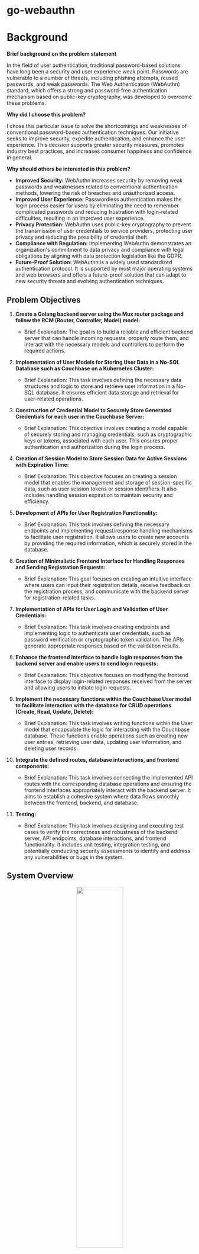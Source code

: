# go-webauthn

# Background

**Brief background on the problem statement**

In the field of user authentication, traditional password-based solutions have long been a security and user experience weak point. Passwords are vulnerable to a number of threats, including phishing attempts, reused passwords, and weak passwords. The Web Authentication (WebAuthn) standard, which offers a strong and password-free authentication mechanism based on public-key cryptography, was developed to overcome these problems.

**Why did I choose this problem?**

I chose this particular issue to solve the shortcomings and weaknesses of conventional password-based authentication techniques. Our initiative seeks to improve security, expedite authentication, and enhance the user experience. This decision supports greater security measures, promotes industry best practices, and increases consumer happiness and confidence in general.

**Why should others be interested in this problem?**

- **Improved Security:** WebAuthn increases security by removing weak passwords and weaknesses related to conventional authentication methods, lowering the risk of breaches and unauthorized access.
- **Improved User Experience:** Passwordless authentication makes the login process easier for users by eliminating the need to remember complicated passwords and reducing frustration with login-related difficulties, resulting in an improved user experience.
- **Privacy Protection:** WebAuthn uses public-key cryptography to prevent the transmission of user credentials to service providers, protecting user privacy and reducing the possibility of credential theft.
- **Compliance with Regulation:** Implementing WebAuthn demonstrates an organization's commitment to data privacy and compliance with legal obligations by aligning with data protection legislation like the GDPR.
- **Future-Proof Solution:** WebAuthn is a widely used standardized authentication protocol. It is supported by most major operating systems and web browsers and offers a future-proof solution that can adapt to new security threats and evolving authentication techniques.

## Problem Objectives

1. **Create a Golang backend server using the Mux router package and follow the RCM (Router, Controller, Model) model:**
   - Brief Explanation: The goal is to build a reliable and efficient backend server that can handle incoming requests, properly route them, and interact with the necessary models and controllers to perform the required actions.

2. **Implementation of User Models for Storing User Data in a No-SQL Database such as Couchbase on a Kubernetes Cluster:**
   - Brief Explanation: This task involves defining the necessary data structures and logic to store and retrieve user information in a No-SQL database. It ensures efficient data storage and retrieval for user-related operations.

3. **Construction of Credential Model to Securely Store Generated Credentials for each user in the Couchbase Server:**
   - Brief Explanation: This objective involves creating a model capable of securely storing and managing credentials, such as cryptographic keys or tokens, associated with each user. This ensures proper authentication and authorization during the login process.

4. **Creation of Session Model to Store Session Data for Active Sessions with Expiration Time:**
   - Brief Explanation: This objective focuses on creating a session model that enables the management and storage of session-specific data, such as user session tokens or session identifiers. It also includes handling session expiration to maintain security and efficiency.

5. **Development of APIs for User Registration Functionality:**
   - Brief Explanation: This task involves defining the necessary endpoints and implementing request/response handling mechanisms to facilitate user registration. It allows users to create new accounts by providing the required information, which is securely stored in the database.

6. **Creation of Minimalistic Frontend Interface for Handling Responses and Sending Registration Requests:**
   - Brief Explanation: This goal focuses on creating an intuitive interface where users can input their registration details, receive feedback on the registration process, and communicate with the backend server for registration-related tasks.

7. **Implementation of APIs for User Login and Validation of User Credentials:**
   - Brief Explanation: This task involves creating endpoints and implementing logic to authenticate user credentials, such as password verification or cryptographic token validation. The APIs generate appropriate responses based on the validation results.

8. **Enhance the frontend interface to handle login responses from the backend server and enable users to send login requests:**
   - Brief Explanation: This objective focuses on modifying the frontend interface to display login-related responses received from the server and allowing users to initiate login requests.

9. **Implement the necessary functions within the Couchbase User model to facilitate interaction with the database for CRUD operations (Create, Read, Update, Delete):**
   - Brief Explanation: This task involves writing functions within the User model that encapsulate the logic for interacting with the Couchbase database. These functions enable operations such as creating new user entries, retrieving user data, updating user information, and deleting user records.

10. **Integrate the defined routes, database interactions, and frontend components:**
    - Brief Explanation: This task involves connecting the implemented API routes with the corresponding database operations and ensuring the frontend interfaces appropriately interact with the backend server. It aims to establish a cohesive system where data flows smoothly between the frontend, backend, and database.

11. **Testing:**
    - Brief Explanation: This task involves designing and executing test cases to verify the correctness and robustness of the backend server, API endpoints, database interactions, and frontend functionality. It includes unit testing, integration testing, and potentially conducting security assessments to identify and address any vulnerabilities or bugs in the system.

## System Overview
<div  align="center">
  <img width="50%" src="https://github.com/gurpreet-legend/go-webauthn/assets/75157493/56904cf8-1d8c-40d6-a2a6-dbf4019edb6d"/>
  <img width="50%" src="https://github.com/gurpreet-legend/go-webauthn/assets/75157493/f3eb46ed-4b1d-4837-9239-3be0d271a49c"/>
</div>

## How to run
* Run command `cd client; npm run dev`, you could access the client at `localhost:5173`
* Follow these steps to set-up Couchbase server on Docker Desktop: [Couchbase Docker Desktop setup](https://docs.couchbase.com/server/current/install/getting-started-docker.html)
* Run the Couchbase server, you could access the server at `localhost:8091`
* At root of the project run `cd server; go run cmd/main.go`
